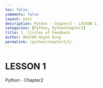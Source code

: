 ```yaml
---
toc: false
comments: false
layout: post
description: Python - Chapter2 - LESSON 1.
categories: [Python, PythonChapter2]
title: 1. Circles of Feedback
author: NGUYEN Huynh Dung
permalink: /python/chapter2/1/
---
```


# LESSON 1
Python - Chapter2 



